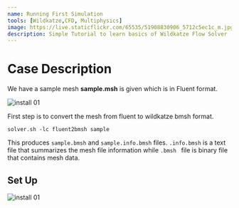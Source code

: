 ```yaml
---
name: Running First Simulation
tools: [Wildkatze,CFD, Multiphysics]
image: https://live.staticflickr.com/65535/51908830906_5712c5ec1c_m.jpg
description: Simple Tutorial to learn basics of Wildkatze Flow Solver
---
```


# Case Description

We have a sample mesh **sample.msh** is given which is in Fluent format. 

![install 01](https://live.staticflickr.com/65535/51908830906_5712c5ec1c_m.jpg)

 
First step is to convert the mesh from fluent to wildkatze bmsh format.

```
solver.sh -lc fluent2bmsh sample
```


This produces ``` sample.bmsh ``` and ``` sample.info.bmsh ``` files.  ``` .info.bmsh ``` is a text file that summarizes the mesh file information while ```.bmsh ``` file is binary file that contains mesh data.

## Set Up

 
![install 01](https://live.staticflickr.com/65535/51910345183_a83603ee7c_z.jpg)

 
